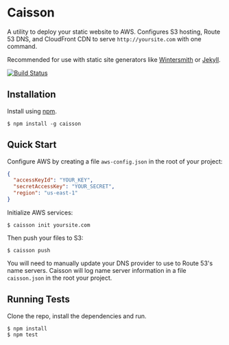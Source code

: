 # Caisson

A utility to deploy your static website to AWS. Configures S3 hosting, Route 53 DNS, and CloudFront CDN to serve `http://yoursite.com` with one command.

Recommended for use with static site generators like [Wintersmith](http://wintersmith.io/) or [Jekyll](http://jekyllrb.com/).

[![Build Status](https://secure.travis-ci.org/christophercliff/caisson.png?branch=master)](https://travis-ci.org/christophercliff/caisson)

## Installation

Install using [npm](https://npmjs.org).

```
$ npm install -g caisson
```

## Quick Start

Configure AWS by creating a file `aws-config.json` in the root of your project:

```json
{
  "accessKeyId": "YOUR_KEY",
  "secretAccessKey": "YOUR_SECRET",
  "region": "us-east-1"
}
```

Initialize AWS services:

```
$ caisson init yoursite.com
```

Then push your files to S3:

```
$ caisson push
```

You will need to manually update your DNS provider to use to Route 53's name servers. Caisson will log name server information in a file `caisson.json` in the root your project.

## Running Tests

Clone the repo, install the dependencies and run.

```
$ npm install
$ npm test
```